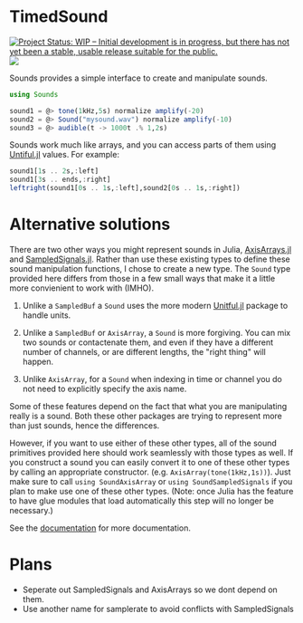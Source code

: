 # TimedSound

[![Project Status: WIP – Initial development is in progress, but there has not yet been a stable, usable release suitable for the public.](http://www.repostatus.org/badges/latest/wip.svg)](http://www.repostatus.org/#wip) [![](https://img.shields.io/badge/docs-latest-blue.svg)](https://haberdashPI.github.io/Sounds.jl/latest)
<!-- [![Build status](https://ci.appveyor.com/api/projects/status/uvxq5mqlq0p2ap02/branch/master?svg=true)](https://ci.appveyor.com/project/haberdashPI/weber-jl/branch/master) -->
<!-- [![TravisCI Status](https://travis-ci.org/haberdashPI/Weber.jl.svg?branch=master)](https://travis-ci.org/haberdashPI/Weber.jl) -->
<!-- [![](https://img.shields.io/badge/docs-stable-blue.svg)](https://haberdashPI.github.io/Weber.jl/stable) -->

Sounds provides a simple interface to create and manipulate sounds. 

```julia
using Sounds

sound1 = @> tone(1kHz,5s) normalize amplify(-20)
sound2 = @> Sound("mysound.wav") normalize amplify(-10)
sound3 = @> audible(t -> 1000t .% 1,2s)
```

Sounds work much like arrays, and you can access parts of them using [Untiful.jl](https://github.com/ajkeller34/Unitful.jl) values. For example:

```julia
sound1[1s .. 2s,:left]
sound1[3s .. ends,:right]
leftright(sound1[0s .. 1s,:left],sound2[0s .. 1s,:right])
```

# Alternative solutions

There are two other ways you might represent sounds in Julia,
[AxisArrays.jl](https://github.com/JuliaArrays/AxisArrays.jl) and
[SampledSignals.jl](https://github.com/JuliaAudio/SampledSignals.jl). Rather
than use these existing types to define these sound manipulation functions, I
chose to create a new type. The `Sound` type provided here differs from those in a
few small ways that make it a little more convienient to work with (IMHO).

1. Unlike a `SampledBuf` a `Sound` uses the more modern [Unitful.jl](https://github.com/ajkeller34/Unitful.jl) package to handle units.

2. Unlike a `SampledBuf` or `AxisArray`, a `Sound` is more forgiving. You can
mix two sounds or contactenate them, and even if they have a different number of
channels, or are different lengths, the "right thing" will happen.

3. Unlike `AxisArray`, for a `Sound` when indexing in time or channel you do not need to explicitly specify the axis name.

Some of these features depend on the fact that what you are manipulating really is a sound. Both these other packages are trying to represent more than just sounds, hence the differences.

However, if you want to use either of these other types, all of the sound
primitives provided here should work seamlessly with those types as well. If you
construct a sound you can easily convert it to one of these other types by
calling an appropriate constructor.  (e.g. `AxisArray(tone(1kHz,1s))`). Just
make sure to call `using SoundAxisArray` or `using SoundSampledSignals` if you
plan to make use one of these other types.  (Note: once Julia has the feature to
have glue modules that load automatically this step will no longer be
necessary.)

See the [documentation](https://haberdashPI.github.io/Sounds.jl/latest) for more
documentation.

# Plans

- Seperate out SampledSignals and AxisArrays so we dont depend on them.
- Use another name for samplerate to avoid conflicts with SampledSignals
